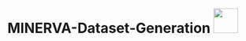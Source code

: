 # MINERVA-Dataset-Generation <img src="https://github.com/TheDudeThatCode/TheDudeThatCode/blob/master/Assets/Developer.gif" width="50px">

